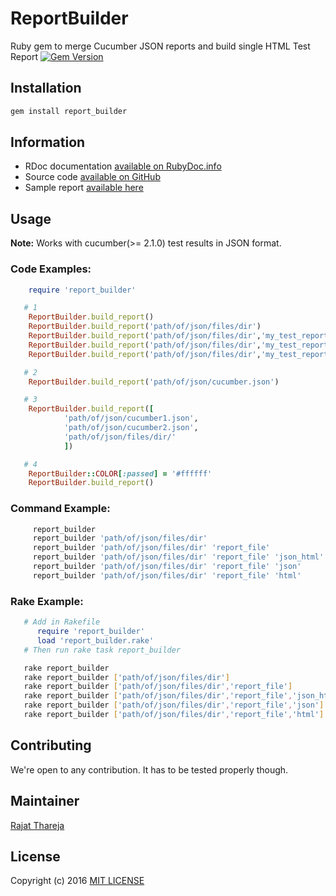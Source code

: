 # ReportBuilder
Ruby gem to merge Cucumber JSON reports and build single HTML Test Report
[![Gem Version](https://badge.fury.io/rb/report_builder.svg)](https://badge.fury.io/rb/report_builder)

## Installation

```bash
gem install report_builder
```

## Information

* RDoc documentation [available on RubyDoc.info](http://www.rubydoc.info/gems/report_builder)
* Source code [available on GitHub](http://github.com/rajatthareja/ReportBuilder)
* Sample report [available here](http://www.rajatthareja.com/reportbuilder/sample.html)

## Usage

**Note:** Works with cucumber(>= 2.1.0) test results in JSON format.

### Code Examples:

```ruby
    require 'report_builder'

   # 1
    ReportBuilder.build_report()
    ReportBuilder.build_report('path/of/json/files/dir')
    ReportBuilder.build_report('path/of/json/files/dir','my_test_report_name','json_html')
    ReportBuilder.build_report('path/of/json/files/dir','my_test_report_name','json')
    ReportBuilder.build_report('path/of/json/files/dir','my_test_report_name','html')

   # 2
    ReportBuilder.build_report('path/of/json/cucumber.json')

   # 3
    ReportBuilder.build_report([
            'path/of/json/cucumber1.json',
            'path/of/json/cucumber2.json',
            'path/of/json/files/dir/'
            ])

   # 4
    ReportBuilder::COLOR[:passed] = '#ffffff'
    ReportBuilder.build_report()
```

### Command Example:

```bash
     report_builder
     report_builder 'path/of/json/files/dir'
     report_builder 'path/of/json/files/dir' 'report_file'
     report_builder 'path/of/json/files/dir' 'report_file' 'json_html'
     report_builder 'path/of/json/files/dir' 'report_file' 'json'
     report_builder 'path/of/json/files/dir' 'report_file' 'html'
```

### Rake Example:

```ruby
   # Add in Rakefile
      require 'report_builder'
      load 'report_builder.rake'
   # Then run rake task report_builder
```

```bash
   rake report_builder
   rake report_builder ['path/of/json/files/dir']
   rake report_builder ['path/of/json/files/dir','report_file']
   rake report_builder ['path/of/json/files/dir','report_file','json_html']
   rake report_builder ['path/of/json/files/dir','report_file','json']
   rake report_builder ['path/of/json/files/dir','report_file','html']
```

## Contributing

We're open to any contribution. It has to be tested properly though.

## Maintainer

[Rajat Thareja](http://www.rajatthareja.com)

## License

Copyright (c) 2016 [MIT LICENSE](LICENSE)